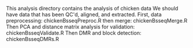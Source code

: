 This analysis directory contains the analysis of chicken data
We should have data that has been QC'd, aligned, and extracted.
First, data preprocessing:
chickenBsseqPreproc.R
then merge:
chickenBsseqMerge.R
Then PCA and distance matrix analysis for validation:
chickenBsseqValidate.R
Then DMR and block detection:
chickenBsseqDMRs.R
